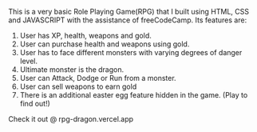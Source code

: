 This is a very basic Role Playing Game(RPG) that I built using HTML, CSS and JAVASCRIPT with the assistance of freeCodeCamp. Its features are:
1) User has XP, health, weapons and gold.
2) User can purchase health and weapons using gold.
3) User has to face different monsters with varying degrees of danger level.
4) Ultimate monster is the dragon.
5) User can Attack, Dodge or Run from a monster.
6) User can sell weapons to earn gold
7) There is an additional easter egg feature hidden in the game. (Play to find out!)

Check it out @ rpg-dragon.vercel.app
